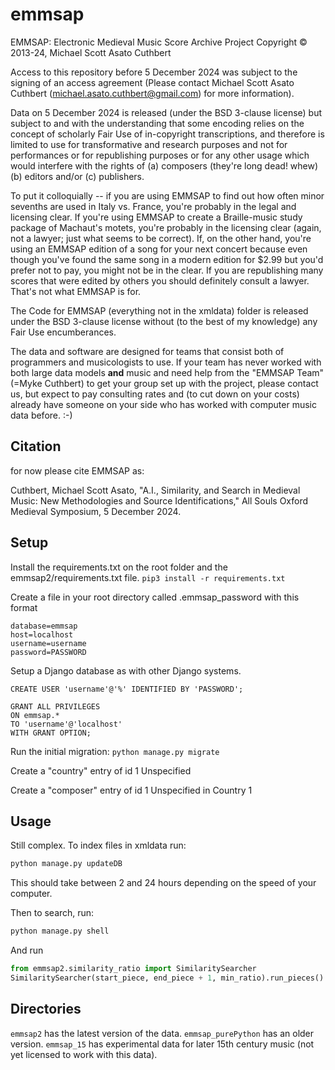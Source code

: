# emmsap

EMMSAP: Electronic Medieval Music Score Archive Project
Copyright © 2013-24, Michael Scott Asato Cuthbert

Access to this repository before 5 December 2024 was subject to the signing of an access agreement
(Please contact Michael Scott Asato Cuthbert (michael.asato.cuthbert@gmail.com) for more information).

Data on 5 December 2024 is released (under the BSD 3-clause license) but subject to and with the 
understanding that some encoding relies on the concept of scholarly Fair Use of in-copyright transcriptions, 
and therefore is limited to use for transformative and research purposes and not for performances or for republishing 
purposes or for any other usage which would interfere with the rights of (a) composers (they're long dead! whew) (b) editors and/or (c) publishers.

To put it colloquially -- if you are using EMMSAP to find out how often minor sevenths
are used in Italy vs. France, you're probably in the legal and licensing clear.  If you're using
EMMSAP to create a Braille-music study package of Machaut's motets, you're probably in the
licensing clear (again, not a lawyer; just what seems to be correct).  If, on the other hand,
you're using an EMMSAP edition of a song for your next concert because even though you've
found the same song in a modern edition for $2.99 but you'd prefer not to pay, you might not
be in the clear.  If you are republishing many scores that were edited by others you should definitely consult a lawyer.  That's not what EMMSAP is for.

The Code for EMMSAP (everything not in the xmldata) folder is released under the BSD 3-clause license
without (to the best of my knowledge) any Fair Use encumberances.

The data and software are designed for teams that consist both of programmers and musicologists to use.
If your team has never worked with both large data models **and** music and need help from the "EMMSAP Team" (=Myke
Cuthbert) to get your group set up with the project, please contact us, but expect to pay consulting rates
and (to cut down on your costs) already have someone on your side who has worked with computer music data before.  :-)

## Citation

for now please cite EMMSAP as:

Cuthbert, Michael Scott Asato, "A.I., Similarity, and Search in Medieval Music: 
New Methodologies and Source Identifications," All Souls Oxford Medieval Symposium, 5 December 2024.


## Setup

Install the requirements.txt on the root folder and the emmsap2/requirements.txt file.
`pip3 install -r requirements.txt`

Create a file in your root directory called .emmsap_password with this format

    database=emmsap
    host=localhost
    username=username
    password=PASSWORD

Setup a Django database as with other Django systems.

```
CREATE USER 'username'@'%' IDENTIFIED BY 'PASSWORD';

GRANT ALL PRIVILEGES
ON emmsap.*
TO 'username'@'localhost'
WITH GRANT OPTION;
```

Run the initial migration:  `python manage.py migrate`

Create a "country" entry of id 1 Unspecified

Create a "composer" entry of id 1 Unspecified in Country 1

## Usage

Still complex.  To index files in xmldata run:

```bash
python manage.py updateDB
```
This should take between 2 and 24 hours depending on the speed
of your computer.

Then to search, run:

```bash
python manage.py shell
```

And run 

```python
from emmsap2.similarity_ratio import SimilaritySearcher
SimilaritySearcher(start_piece, end_piece + 1, min_ratio).run_pieces()
```

## Directories

`emmsap2` has the latest version of the data.  `emmsap_purePython` has an older version.  `emmsap_15` has experimental data 
for later 15th century music (not yet licensed to work with this data).


